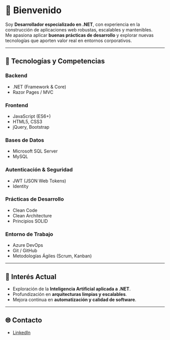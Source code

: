 # 👋 Bienvenido

Soy **Desarrollador especializado en .NET**, con experiencia en la construcción de aplicaciones web robustas, escalables y mantenibles.  
Me apasiona aplicar **buenas prácticas de desarrollo** y explorar nuevas tecnologías que aporten valor real en entornos corporativos.

---

## 🚀 Tecnologías y Competencias

### Backend
- .NET (Framework & Core)  
- Razor Pages / MVC  

### Frontend
- JavaScript (ES6+)  
- HTML5, CSS3  
- jQuery, Bootstrap  

### Bases de Datos
- Microsoft SQL Server  
- MySQL  

### Autenticación & Seguridad
- JWT (JSON Web Tokens)  
- Identity  

### Prácticas de Desarrollo
- Clean Code  
- Clean Architecture  
- Principios SOLID  

### Entorno de Trabajo
- Azure DevOps  
- Git / GitHub  
- Metodologías Ágiles (Scrum, Kanban)  

---

## 🎯 Interés Actual

- Exploración de la **Inteligencia Artificial aplicada a .NET**.  
- Profundización en **arquitecturas limpias y escalables**.  
- Mejora continua en **automatización y calidad de software**.  

---

## 🌐 Contacto

- [LinkedIn](https://www.linkedin.com/in/josueyanes)
